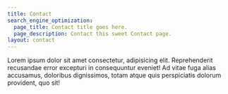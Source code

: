 ```yaml
---
title: Contact 
search_engine_optimization:
  page_title: Contact title goes here.
  page_description: Contact this sweet Contact page.
layout: contact
---
```


Lorem ipsum dolor sit amet consectetur, adipisicing elit. Reprehenderit recusandae error excepturi in consequuntur eveniet! Ad vitae fuga alias accusamus, doloribus dignissimos, totam atque quis perspiciatis dolorum provident, quo sit!

